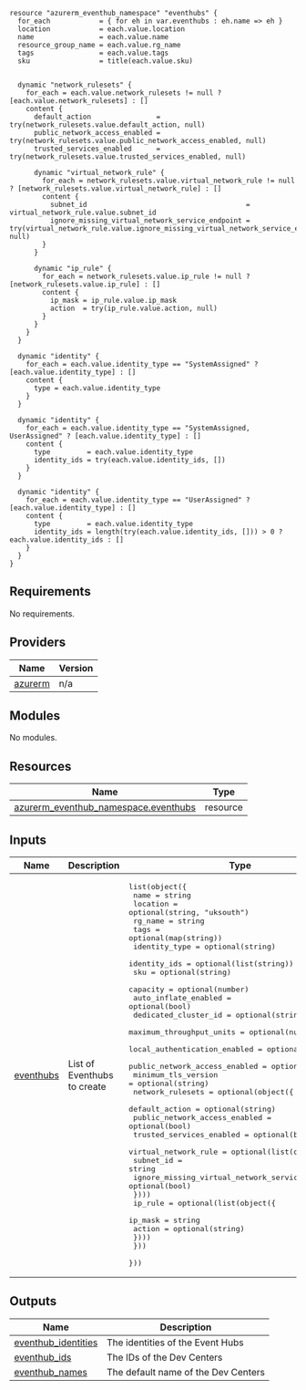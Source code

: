 ```hcl
resource "azurerm_eventhub_namespace" "eventhubs" {
  for_each            = { for eh in var.eventhubs : eh.name => eh }
  location            = each.value.location
  name                = each.value.name
  resource_group_name = each.value.rg_name
  tags                = each.value.tags
  sku                 = title(each.value.sku)


  dynamic "network_rulesets" {
    for_each = each.value.network_rulesets != null ? [each.value.network_rulesets] : []
    content {
      default_action                = try(network_rulesets.value.default_action, null)
      public_network_access_enabled = try(network_rulesets.value.public_network_access_enabled, null)
      trusted_services_enabled      = try(network_rulesets.value.trusted_services_enabled, null)

      dynamic "virtual_network_rule" {
        for_each = network_rulesets.value.virtual_network_rule != null ? [network_rulesets.value.virtual_network_rule] : []
        content {
          subnet_id                                       = virtual_network_rule.value.subnet_id
          ignore_missing_virtual_network_service_endpoint = try(virtual_network_rule.value.ignore_missing_virtual_network_service_endpoint, null)
        }
      }

      dynamic "ip_rule" {
        for_each = network_rulesets.value.ip_rule != null ? [network_rulesets.value.ip_rule] : []
        content {
          ip_mask = ip_rule.value.ip_mask
          action  = try(ip_rule.value.action, null)
        }
      }
    }
  }

  dynamic "identity" {
    for_each = each.value.identity_type == "SystemAssigned" ? [each.value.identity_type] : []
    content {
      type = each.value.identity_type
    }
  }

  dynamic "identity" {
    for_each = each.value.identity_type == "SystemAssigned, UserAssigned" ? [each.value.identity_type] : []
    content {
      type         = each.value.identity_type
      identity_ids = try(each.value.identity_ids, [])
    }
  }

  dynamic "identity" {
    for_each = each.value.identity_type == "UserAssigned" ? [each.value.identity_type] : []
    content {
      type         = each.value.identity_type
      identity_ids = length(try(each.value.identity_ids, [])) > 0 ? each.value.identity_ids : []
    }
  }
}
```
## Requirements

No requirements.

## Providers

| Name | Version |
|------|---------|
| <a name="provider_azurerm"></a> [azurerm](#provider\_azurerm) | n/a |

## Modules

No modules.

## Resources

| Name | Type |
|------|------|
| [azurerm_eventhub_namespace.eventhubs](https://registry.terraform.io/providers/hashicorp/azurerm/latest/docs/resources/eventhub_namespace) | resource |

## Inputs

| Name | Description | Type | Default | Required |
|------|-------------|------|---------|:--------:|
| <a name="input_eventhubs"></a> [eventhubs](#input\_eventhubs) | List of Eventhubs to create | <pre>list(object({<br/>    name                          = string<br/>    location                      = optional(string, "uksouth")<br/>    rg_name                       = string<br/>    tags                          = optional(map(string))<br/>    identity_type                 = optional(string)<br/>    identity_ids                  = optional(list(string))<br/>    sku                           = optional(string)<br/>    capacity                      = optional(number)<br/>    auto_inflate_enabled          = optional(bool)<br/>    dedicated_cluster_id          = optional(string)<br/>    maximum_throughput_units      = optional(number)<br/>    local_authentication_enabled  = optional(bool)<br/>    public_network_access_enabled = optional(bool)<br/>    minimum_tls_version           = optional(string)<br/>    network_rulesets = optional(object({<br/>      default_action                = optional(string)<br/>      public_network_access_enabled = optional(bool)<br/>      trusted_services_enabled      = optional(bool)<br/>      virtual_network_rule = optional(list(object({<br/>        subnet_id                                       = string<br/>        ignore_missing_virtual_network_service_endpoint = optional(bool)<br/>      })))<br/>      ip_rule = optional(list(object({<br/>        ip_mask = string<br/>        action  = optional(string)<br/>      })))<br/>    }))<br/>  }))</pre> | n/a | yes |

## Outputs

| Name | Description |
|------|-------------|
| <a name="output_eventhub_identities"></a> [eventhub\_identities](#output\_eventhub\_identities) | The identities of the Event Hubs |
| <a name="output_eventhub_ids"></a> [eventhub\_ids](#output\_eventhub\_ids) | The IDs of the Dev Centers |
| <a name="output_eventhub_names"></a> [eventhub\_names](#output\_eventhub\_names) | The default name of the Dev Centers |
